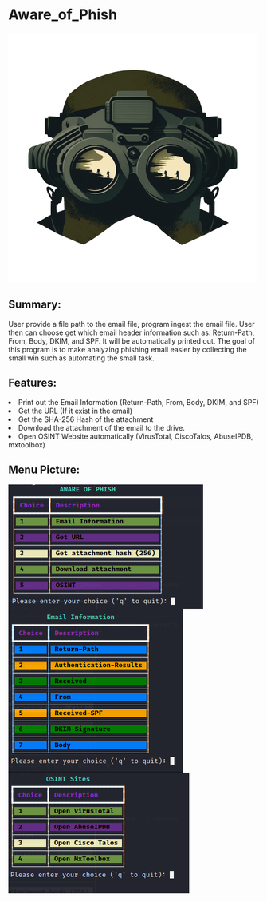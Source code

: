 # Aware_of_Phish
<img src="https://github.com/tryhardnguyen/Aware_of_Phish/blob/main/image/night_vision.png" alt="Aware-of-Phish" width="auto" height="auto">

## Summary:
User provide a file path to the email file, program ingest the email file. User then can choose get which email header information such as: Return-Path, From, Body, DKIM, and SPF. It will be automatically printed out. The goal of this program is to make analyzing phishing email easier by collecting the small win such as automating the small task.

## Features:
<li> Print out the Email Information (Return-Path, From, Body, DKIM, and SPF)
<li> Get the URL (If it exist in the email)
<li> Get the SHA-256 Hash of the attachment
<li> Download the attachment of the email to the drive.
<li> Open OSINT Website automatically (VirusTotal, CiscoTalos, AbuseIPDB, mxtoolbox)

## Menu Picture:
<img src="https://github.com/tryhardnguyen/Aware_of_Phish/blob/main/image/MENU_1.png" alt="Menu_one" width="auto" height="auto" align="left">
<img src="https://github.com/tryhardnguyen/Aware_of_Phish/blob/main/image/MENU_2.png" alt="Menu_two" width="auto" height="auto" align="center">
<img src="https://github.com/tryhardnguyen/Aware_of_Phish/blob/main/image/MENU_3.png" alt="Menu_three" width="auto" height="auto" align="left">
